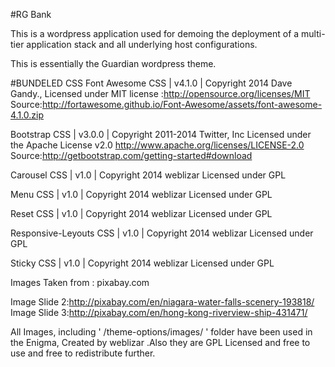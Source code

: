#RG Bank 

This is a wordpress application used for demoing the deployment of a multi-tier
application stack and all underlying host configurations.

This is essentially the Guardian wordpress theme.

#BUNDELED CSS
Font Awesome CSS |  v4.1.0 | 
Copyright 2014  Dave Gandy.,
Licensed under MIT license :http://opensource.org/licenses/MIT
Source:http://fortawesome.github.io/Font-Awesome/assets/font-awesome-4.1.0.zip

Bootstrap CSS |  v3.0.0 | 
Copyright 2011-2014 Twitter, Inc
Licensed under the Apache License v2.0 http://www.apache.org/licenses/LICENSE-2.0
Source:http://getbootstrap.com/getting-started#download

Carousel CSS |  v1.0 | 
Copyright 2014 weblizar
Licensed under GPL

Menu CSS |  v1.0 | 
Copyright 2014 weblizar
Licensed under GPL

Reset CSS |  v1.0 | 
Copyright 2014 weblizar
Licensed under GPL

Responsive-Leyouts CSS  |  v1.0 | 
Copyright 2014 weblizar
Licensed under GPL

Sticky CSS  |  v1.0 | 
Copyright 2014 weblizar
Licensed under GPL

Images Taken from :
pixabay.com

Image Slide 2:http://pixabay.com/en/niagara-water-falls-scenery-193818/
Image Slide 3:http://pixabay.com/en/hong-kong-riverview-ship-431471/


All Images, including ' /theme-options/images/ ' folder have been used in the Enigma, Created by weblizar .Also they are GPL Licensed and free to use and free to redistribute further. 
